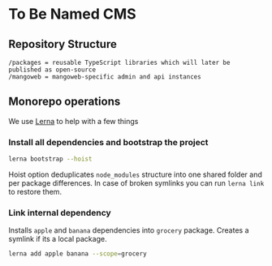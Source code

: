 # To Be Named CMS

## Repository Structure

~~~
/packages = reusable TypeScript libraries which will later be published as open-source
/mangoweb = mangoweb-specific admin and api instances
~~~

## Monorepo operations

We use [Lerna](https://lernajs.io/) to help with a few things

### Install all dependencies and bootstrap the project

```sh
lerna bootstrap --hoist
```

Hoist option deduplicates `node_modules` structure into one shared folder and per package differences. In case of broken symlinks you can run `lerna link` to restore them.


### Link internal dependency

Installs `apple` and `banana` dependencies into `grocery` package. Creates a symlink if its a local package.

```sh
lerna add apple banana --scope=grocery
```
